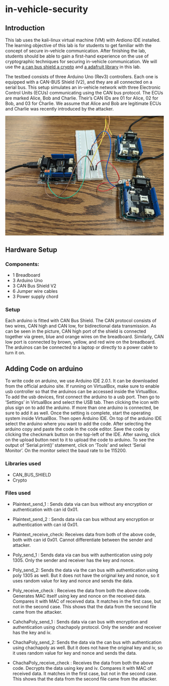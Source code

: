 ﻿# in-vehicle-security
## Introduction
This lab uses the kali-linux virtual machine (VM) with Ardiono IDE installed.
The learning objective of this lab is for students to get familiar with the concept of secure in-vehicle communication. After finishing the lab, students should be able to gain a first-hand experience on the use of cryptographic techniques for securing in-vehicle communication. We will use the [a can bus shield](https://github.com/Seeed-Studio/Seeed_Arduino_CAN),[a crypto](https://www.arduino.cc/reference/en/libraries/crypto/) and [a adafruit library](https://github.com/adafruit/Adafruit_LiquidCrystal) in this lab.

The testbed consists of three Arduino Uno (Rev3) controllers. Each one is equipped with a CAN-BUS Shield (V2), and they are all connected on a serial bus. This setup simulates an in-vehicle network with three Electronic Control Units (ECUs) communicating using the CAN bus protocol. The ECUs are marked Alice, Bob and Charlie. Their’s CAN IDs are 01 for Alice, 02 for Bob, and 03 for Charlie. We assume that Alice and Bob are legitimate ECUs and Charlie was recently introduced by the attacker.

![alt Setup](https://raw.githubusercontent.com/Sulav182/in-vehicle-security/main/img/setup.jpg)
## Hardware Setup

### Components:
- 1 Breadboard
- 3 Arduino Uno
- 3 CAN Bus Shield V2
- 6 Jumper wire cables
- 3 Power supply chord

### Setup
Each arduino is fitted with CAN Bus Shield. The CAN protocol consists of two wires, CAN high and CAN low, for bidirectional data transmission. As can be seen in the picture, CAN high port of the shield is connected together via green, blue and orange wires on the breadboard. Similarly, CAN low port is connected by brown, yellow, and red wire on the breadboard. The arduinos can be connected to a laptop or directly to a power cable to turn it on.

## Adding Code on arduino
To write code on arduino, we use Arduino IDE 2.0.1. It can be downloaded from the official arduino site. If running on VirtualBox, make sure to enable usb controller so that the arduinos can be accessed inside the VirtualBox. To add the usb devices, first connect the arduino to a usb port. Then go to ‘Settings’ in VirtualBox and select the USB tab. Then clicking the icon with plus sign on to add the arduino. If more than one arduino is connected, be sure to add it as well. Once the setting is complete, start the operating system inside VirtualBox. Then open Arduino IDE. On top of the arduino IDE select the arduino where you want to add the code. After selecting the arduino copy and paste the code in the code editor. Save the code by clicking the checkmark button on the top-left of the IDE. After saving, click on the upload button next to it to upload the code to arduino. To see the output of ‘Serial.print()’ statement, click on ‘Tools’ and select ‘Serial Monitor’. On the monitor select the baud rate to be 115200.

### Libraries used
- CAN_BUS_SHIELD
- Crypto

### Files used
- Plaintext_send_1 : Sends data via can bus without any encryption or authentication with can id 0x01.
- Plaintext_send_2 : Sends data via can bus without any encryption or authentication with can id 0x01.
- Plaintext_receive_check: Receives data from both of the above code, both with can id 0x01. Cannot differentiate between the sender and attacker.


- Poly_send_1 : Sends data via can bus with authentication using poly 1305. Only the sender and receiver has the key and nonce.
- Poly_send_2: Sends the data via the can bus with authentication using poly 1305 as well. But it does not have the original key and nonce, so it uses random value for key and nonce and sends the data.
- Poly_receive_check : Receives the data from both the above code. Generates MAC itself using key and nonce on the received data. Compares it with MAC of received data. It matches in the first case, but not in the second case. This shows that the data from the second file came from the attacker.


- CahchaPoly_send_1 : Sends data via can bus with encryption and authentication using chachapoly protocol. Only the sender and  receiver has the key and iv.
- ChachaPoly_send_2: Sends the data via the can bus with authentication using chachapoly as well. But it does not have the original key and iv, so it uses random value for key and nonce and sends the data.
- ChachaPoly_receive_check : Receives the data from both the above code. Decrypts the data using key and iv. Compares it with MAC of received data. It matches in the first case, but not in the second case. This shows that the data from the second file came from the attacker.

